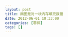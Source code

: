 ```yaml
---
layout: post
title: 画图是对一块内存填充数据
date: 2012-06-01 10:33:00
categories: [零碎]
tags: []
---
```

           